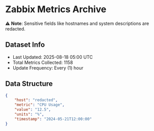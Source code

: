 # Zabbix Metrics Archive

⚠️ **Note**: Sensitive fields like hostnames and system descriptions are redacted.

## Dataset Info
- Last Updated: 2025-08-18 05:00 UTC
- Total Metrics Collected: 1158
- Update Frequency: Every (1) hour

## Data Structure
```json
{
    "host": "redacted",
    "metric": "CPU Usage",
    "value": "12.5",
    "units": "%",
    "timestamp": "2024-05-21T12:00:00"
}
```

